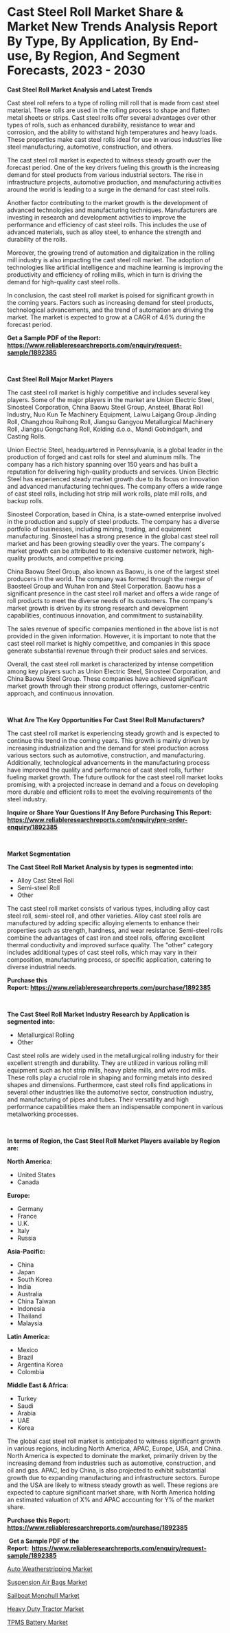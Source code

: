 <p><h1>Cast Steel Roll Market Share & Market New Trends Analysis Report By Type, By Application, By End-use, By Region, And Segment Forecasts, 2023 - 2030</h1></p><p><strong>Cast Steel Roll Market Analysis and Latest Trends</strong></p>
<p><p>Cast steel roll refers to a type of rolling mill roll that is made from cast steel material. These rolls are used in the rolling process to shape and flatten metal sheets or strips. Cast steel rolls offer several advantages over other types of rolls, such as enhanced durability, resistance to wear and corrosion, and the ability to withstand high temperatures and heavy loads. These properties make cast steel rolls ideal for use in various industries like steel manufacturing, automotive, construction, and others.</p><p>The cast steel roll market is expected to witness steady growth over the forecast period. One of the key drivers fueling this growth is the increasing demand for steel products from various industrial sectors. The rise in infrastructure projects, automotive production, and manufacturing activities around the world is leading to a surge in the demand for cast steel rolls.</p><p>Another factor contributing to the market growth is the development of advanced technologies and manufacturing techniques. Manufacturers are investing in research and development activities to improve the performance and efficiency of cast steel rolls. This includes the use of advanced materials, such as alloy steel, to enhance the strength and durability of the rolls.</p><p>Moreover, the growing trend of automation and digitalization in the rolling mill industry is also impacting the cast steel roll market. The adoption of technologies like artificial intelligence and machine learning is improving the productivity and efficiency of rolling mills, which in turn is driving the demand for high-quality cast steel rolls.</p><p>In conclusion, the cast steel roll market is poised for significant growth in the coming years. Factors such as increasing demand for steel products, technological advancements, and the trend of automation are driving the market. The market is expected to grow at a CAGR of 4.6% during the forecast period.</p></p>
<p><strong>Get a Sample PDF of the Report:&nbsp; <a href="https://www.reliableresearchreports.com/enquiry/request-sample/1892385">https://www.reliableresearchreports.com/enquiry/request-sample/1892385</a></strong></p>
<p>&nbsp;</p>
<p><strong>Cast Steel Roll Major Market Players</strong></p>
<p><p>The cast steel roll market is highly competitive and includes several key players. Some of the major players in the market are Union Electric Steel, Sinosteel Corporation, China Baowu Steel Group, Ansteel, Bharat Roll Industry, Nuo Kun Te Machinery Equipment, Laiwu Laigang Group Jinding Roll, Changzhou Ruihong Roll, Jiangsu Gangyou Metallurgical Machinery Roll, Jiangsu Gongchang Roll, Kolding d.o.o., Mandi Gobindgarh, and Casting Rolls.</p><p>Union Electric Steel, headquartered in Pennsylvania, is a global leader in the production of forged and cast rolls for steel and aluminum mills. The company has a rich history spanning over 150 years and has built a reputation for delivering high-quality products and services. Union Electric Steel has experienced steady market growth due to its focus on innovation and advanced manufacturing techniques. The company offers a wide range of cast steel rolls, including hot strip mill work rolls, plate mill rolls, and backup rolls.</p><p>Sinosteel Corporation, based in China, is a state-owned enterprise involved in the production and supply of steel products. The company has a diverse portfolio of businesses, including mining, trading, and equipment manufacturing. Sinosteel has a strong presence in the global cast steel roll market and has been growing steadily over the years. The company's market growth can be attributed to its extensive customer network, high-quality products, and competitive pricing.</p><p>China Baowu Steel Group, also known as Baowu, is one of the largest steel producers in the world. The company was formed through the merger of Baosteel Group and Wuhan Iron and Steel Corporation. Baowu has a significant presence in the cast steel roll market and offers a wide range of roll products to meet the diverse needs of its customers. The company's market growth is driven by its strong research and development capabilities, continuous innovation, and commitment to sustainability.</p><p>The sales revenue of specific companies mentioned in the above list is not provided in the given information. However, it is important to note that the cast steel roll market is highly competitive, and companies in this space generate substantial revenue through their product sales and services.</p><p>Overall, the cast steel roll market is characterized by intense competition among key players such as Union Electric Steel, Sinosteel Corporation, and China Baowu Steel Group. These companies have achieved significant market growth through their strong product offerings, customer-centric approach, and continuous innovation.</p></p>
<p>&nbsp;</p>
<p><strong>What Are The Key Opportunities For Cast Steel Roll Manufacturers?</strong></p>
<p><p>The cast steel roll market is experiencing steady growth and is expected to continue this trend in the coming years. This growth is mainly driven by increasing industrialization and the demand for steel production across various sectors such as automotive, construction, and manufacturing. Additionally, technological advancements in the manufacturing process have improved the quality and performance of cast steel rolls, further fueling market growth. The future outlook for the cast steel roll market looks promising, with a projected increase in demand and a focus on developing more durable and efficient rolls to meet the evolving requirements of the steel industry.</p></p>
<p><strong>Inquire or Share Your Questions If Any Before Purchasing This Report: <a href="https://www.reliableresearchreports.com/enquiry/pre-order-enquiry/1892385">https://www.reliableresearchreports.com/enquiry/pre-order-enquiry/1892385</a></strong></p>
<p>&nbsp;</p>
<p><strong>Market Segmentation</strong></p>
<p><strong>The Cast Steel Roll Market Analysis by types is segmented into:</strong></p>
<p><ul><li>Alloy Cast Steel Roll</li><li>Semi-steel Roll</li><li>Other</li></ul></p>
<p><p>The cast steel roll market consists of various types, including alloy cast steel roll, semi-steel roll, and other varieties. Alloy cast steel rolls are manufactured by adding specific alloying elements to enhance their properties such as strength, hardness, and wear resistance. Semi-steel rolls combine the advantages of cast iron and steel rolls, offering excellent thermal conductivity and improved surface quality. The "other" category includes additional types of cast steel rolls, which may vary in their composition, manufacturing process, or specific application, catering to diverse industrial needs.</p></p>
<p><strong>Purchase this Report:&nbsp;<a href="https://www.reliableresearchreports.com/purchase/1892385">https://www.reliableresearchreports.com/purchase/1892385</a></strong></p>
<p>&nbsp;</p>
<p><strong>The Cast Steel Roll Market Industry Research by Application is segmented into:</strong></p>
<p><ul><li>Metallurgical Rolling</li><li>Other</li></ul></p>
<p><p>Cast steel rolls are widely used in the metallurgical rolling industry for their excellent strength and durability. They are utilized in various rolling mill equipment such as hot strip mills, heavy plate mills, and wire rod mills. These rolls play a crucial role in shaping and forming metals into desired shapes and dimensions. Furthermore, cast steel rolls find applications in several other industries like the automotive sector, construction industry, and manufacturing of pipes and tubes. Their versatility and high performance capabilities make them an indispensable component in various metalworking processes.</p></p>
<p>&nbsp;</p>
<p><strong>In terms of Region, the Cast Steel Roll Market Players available by Region are:</strong></p>
<p>
    <p> <strong> North America: </strong>
        <ul>
            <li>United States</li>
            <li>Canada</li>
        </ul>
        </p> 
    <p> <strong> Europe: </strong>
        <ul>
            <li>Germany</li>
            <li>France</li>
            <li>U.K.</li>
            <li>Italy</li>
            <li>Russia</li>
        </ul>
        </p> 
    <p> <strong> Asia-Pacific: </strong>
        <ul>
            <li>China</li>
            <li>Japan</li>
            <li>South Korea</li>
            <li>India</li>
            <li>Australia</li>
            <li>China Taiwan</li>
            <li>Indonesia</li>
            <li>Thailand</li>
            <li>Malaysia</li>
        </ul>
        </p> 
    <p> <strong> Latin America: </strong>
        <ul>
            <li>Mexico</li>
            <li>Brazil</li>
            <li>Argentina Korea</li>
            <li>Colombia</li>
        </ul>
        </p> 
    <p> <strong> Middle East & Africa: </strong>
        <ul>
            <li>Turkey</li>
            <li>Saudi</li>
            <li>Arabia</li>
            <li>UAE</li>
            <li>Korea</li>
        </ul>
    </p>
    </p>
<p><p>The global cast steel roll market is anticipated to witness significant growth in various regions, including North America, APAC, Europe, USA, and China. North America is expected to dominate the market, primarily driven by the increasing demand from industries such as automotive, construction, and oil and gas. APAC, led by China, is also projected to exhibit substantial growth due to expanding manufacturing and infrastructure sectors. Europe and the USA are likely to witness steady growth as well. These regions are expected to capture significant market share, with North America holding an estimated valuation of X% and APAC accounting for Y% of the market share.</p></p>
<p><strong>Purchase this Report: <a href="https://www.reliableresearchreports.com/purchase/1892385">https://www.reliableresearchreports.com/purchase/1892385</a></strong></p>
<p>&nbsp;<strong>Get a Sample PDF of the Report:&nbsp;&nbsp;<a href="https://www.reliableresearchreports.com/enquiry/request-sample/1892385">https://www.reliableresearchreports.com/enquiry/request-sample/1892385</a></strong></p>
<p><strong></strong></p>
<p><p><a href="https://medium.com/@amyjacobi1918/decoding-auto-weatherstripping-market-metrics-market-share-trends-and-growth-patterns-9517f381dcab">Auto Weatherstripping Market</a></p><p><a href="https://medium.com/@thadnader/suspension-air-bags-market-size-and-market-trends-complete-industry-overview-2023-to-2030-79ce1ba5fede">Suspension Air Bags Market</a></p><p><a href="https://medium.com/@elisamohr1910/sailboat-monohull-nbsp-market-focuses-on-market-share-size-and-projected-forecast-till-2030-27c57e72aae0">Sailboat Monohull Market</a></p><p><a href="https://medium.com/@randyhuel1989/analyzing-heavy-duty-tractor-market-global-industry-perspective-and-forecast-2023-to-2030-c234640a35c4">Heavy Duty Tractor Market</a></p><p><a href="https://medium.com/@dellkoepp/tpms-battery-market-report-reveals-the-latest-trends-and-growth-opportunities-of-this-market-3262e8f9ed54">TPMS Battery Market</a></p></p>
